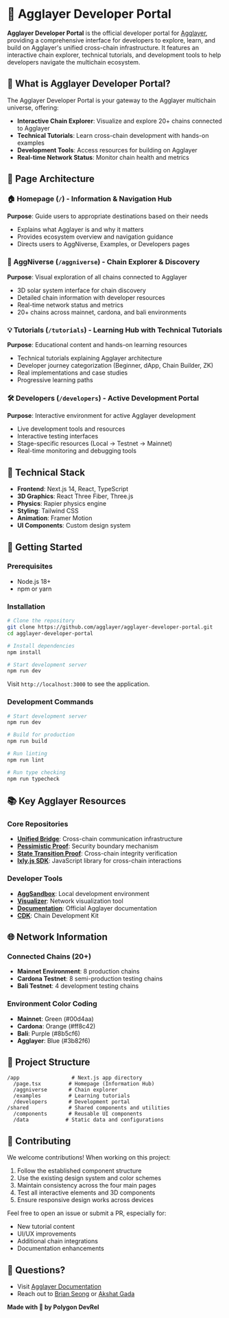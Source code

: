 # 🌌 Agglayer Developer Portal

**Agglayer Developer Portal** is the official developer portal for [Agglayer](https://github.com/agglayer), providing a comprehensive interface for developers to explore, learn, and build on Agglayer's unified cross-chain infrastructure. It features an interactive chain explorer, technical tutorials, and development tools to help developers navigate the multichain ecosystem.

## 🚀 What is Agglayer Developer Portal?

The Agglayer Developer Portal is your gateway to the Agglayer multichain universe, offering:

- **Interactive Chain Explorer**: Visualize and explore 20+ chains connected to Agglayer
- **Technical Tutorials**: Learn cross-chain development with hands-on examples
- **Development Tools**: Access resources for building on Agglayer
- **Real-time Network Status**: Monitor chain health and metrics

## 📄 Page Architecture

### 🏠 Homepage (`/`) - Information & Navigation Hub
**Purpose**: Guide users to appropriate destinations based on their needs
- Explains what Agglayer is and why it matters
- Provides ecosystem overview and navigation guidance
- Directs users to AggNiverse, Examples, or Developers pages

### 🌌 AggNiverse (`/aggniverse`) - Chain Explorer & Discovery
**Purpose**: Visual exploration of all chains connected to Agglayer
- 3D solar system interface for chain discovery
- Detailed chain information with developer resources
- Real-time network status and metrics
- 20+ chains across mainnet, cardona, and bali environments

### 💡 Tutorials (`/tutorials`) - Learning Hub with Technical Tutorials
**Purpose**: Educational content and hands-on learning resources
- Technical tutorials explaining Agglayer architecture
- Developer journey categorization (Beginner, dApp, Chain Builder, ZK)
- Real implementations and case studies
- Progressive learning paths

### 🛠️ Developers (`/developers`) - Active Development Portal
**Purpose**: Interactive environment for active Agglayer development
- Live development tools and resources
- Interactive testing interfaces
- Stage-specific resources (Local → Testnet → Mainnet)
- Real-time monitoring and debugging tools

## 🔧 Technical Stack

- **Frontend**: Next.js 14, React, TypeScript
- **3D Graphics**: React Three Fiber, Three.js
- **Physics**: Rapier physics engine
- **Styling**: Tailwind CSS
- **Animation**: Framer Motion
- **UI Components**: Custom design system

## 🚀 Getting Started

### Prerequisites
- Node.js 18+ 
- npm or yarn

### Installation

```bash
# Clone the repository
git clone https://github.com/agglayer/agglayer-developer-portal.git
cd agglayer-developer-portal

# Install dependencies
npm install

# Start development server
npm run dev
```

Visit `http://localhost:3000` to see the application.

### Development Commands

```bash
# Start development server
npm run dev

# Build for production
npm run build

# Run linting
npm run lint

# Run type checking
npm run typecheck
```

## 📚 Key Agglayer Resources

### Core Repositories
- **[Unified Bridge](https://github.com/BrianSeong99/Agglayer_UnifiedBridge)**: Cross-chain communication infrastructure
- **[Pessimistic Proof](https://github.com/BrianSeong99/Agglayer_PessimisticProof_Benchmark)**: Security boundary mechanism
- **[State Transition Proof](https://github.com/BrianSeong99/Agglayer_StateTransitionProof)**: Cross-chain integrity verification
- **[lxly.js SDK](https://github.com/0xPolygon/lxly.js)**: JavaScript library for cross-chain interactions

### Developer Tools
- **[AggSandbox](https://github.com/NethermindEth/agg-sandbox)**: Local development environment
- **[Visualizer](https://visualizer.agglayer.dev/)**: Network visualization tool
- **[Documentation](https://docs.agglayer.dev/)**: Official Agglayer documentation
- **[CDK](https://www.agglayer.dev/cdk)**: Chain Development Kit

## 🌐 Network Information

### Connected Chains (20+)
- **Mainnet Environment**: 8 production chains
- **Cardona Testnet**: 8 semi-production testing chains
- **Bali Testnet**: 4 development testing chains

### Environment Color Coding
- **Mainnet**: Green (#00d4aa)
- **Cardona**: Orange (#ff8c42)
- **Bali**: Purple (#8b5cf6)
- **Agglayer**: Blue (#3b82f6)

## 📁 Project Structure

```
/app                 # Next.js app directory
  /page.tsx         # Homepage (Information Hub)
  /aggniverse       # Chain explorer
  /examples         # Learning tutorials
  /developers       # Development portal
/shared             # Shared components and utilities
  /components       # Reusable UI components
  /data            # Static data and configurations
```

## 🤝 Contributing

We welcome contributions! When working on this project:

1. Follow the established component structure
2. Use the existing design system and color schemes
3. Maintain consistency across the four main pages
4. Test all interactive elements and 3D components
5. Ensure responsive design works across devices

Feel free to open an issue or submit a PR, especially for:
- New tutorial content
- UI/UX improvements
- Additional chain integrations
- Documentation enhancements

## 📣 Questions?

- Visit [Agglayer Documentation](https://docs.agglayer.dev/)
- Reach out to [Brian Seong](https://x.com/BrianSeong99) or [Akshat Gada](https://x.com/gada_akshat)

**Made with 💜 by Polygon DevRel**